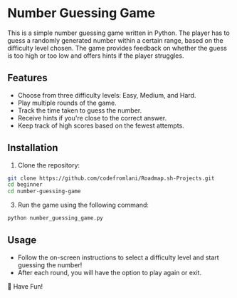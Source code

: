 # Number Guessing Game

This is a simple number guessing game written in Python. The player has to guess a randomly generated number within a certain range, based on the difficulty level chosen. The game provides feedback on whether the guess is too high or too low and offers hints if the player struggles.

## Features

- Choose from three difficulty levels: Easy, Medium, and Hard.
- Play multiple rounds of the game.
- Track the time taken to guess the number.
- Receive hints if you're close to the correct answer.
- Keep track of high scores based on the fewest attempts.

## Installation

1. Clone the repository:
```bash
git clone https://github.com/codefromlani/Roadmap.sh-Projects.git
cd beginner
cd number-guessing-game
```

3. Run the game using the following command:
```bash
python number_guessing_game.py
```

## Usage

- Follow the on-screen instructions to select a difficulty level and start guessing the number!
- After each round, you will have the option to play again or exit.

🌟 Have Fun!
